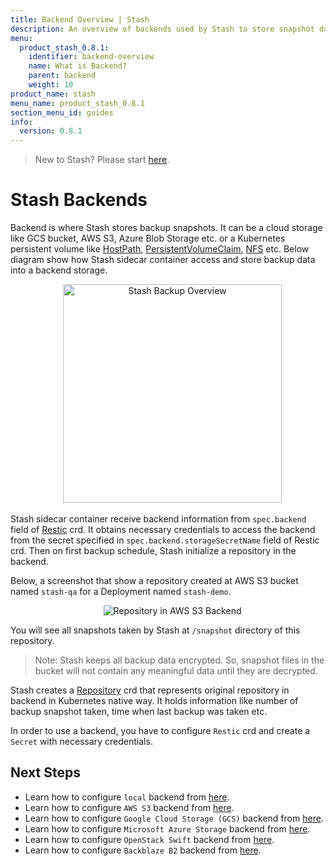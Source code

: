 ```yaml
---
title: Backend Overview | Stash
description: An overview of backends used by Stash to store snapshot data.
menu:
  product_stash_0.8.1:
    identifier: backend-overview
    name: What is Backend?
    parent: backend
    weight: 10
product_name: stash
menu_name: product_stash_0.8.1
section_menu_id: guides
info:
  version: 0.8.1
---
```


> New to Stash? Please start [here](/products/stash/0.8.1/concepts/README).

# Stash Backends

Backend is where Stash stores backup snapshots. It can be a cloud storage like GCS bucket, AWS S3, Azure Blob Storage etc. or a Kubernetes persistent volume like [HostPath](https://kubernetes.io/docs/concepts/storage/volumes/#hostpath), [PersistentVolumeClaim](https://kubernetes.io/docs/concepts/storage/volumes/#persistentvolumeclaim), [NFS](https://kubernetes.io/docs/concepts/storage/volumes/#nfs) etc. Below diagram show how Stash sidecar container access and store backup data into a backend storage.

<p align="center">
  <img alt="Stash Backup Overview" height="350px", src="/products/stash/0.8.1/images/backup-overview.png">
</p>

Stash sidecar container receive backend information from `spec.backend` field of [Restic](/products/stash/0.8.1/concepts/crds/restic) crd. It obtains necessary credentials to access the backend from the secret specified in `spec.backend.storageSecretName` field of Restic crd. Then on first backup schedule, Stash initialize a repository in the backend.

Below, a screenshot that show a repository created at AWS S3 bucket named `stash-qa` for a Deployment named `stash-demo`.

<p align="center">
  <img alt="Repository in AWS S3 Backend", src="/products/stash/0.8.1/images/platforms/eks/s3-backup-repository.png">
</p>

You will see all snapshots taken by Stash at `/snapshot` directory of this repository.

> Note: Stash keeps all backup data encrypted. So, snapshot files in the bucket will not contain any meaningful data until they are decrypted.

Stash creates a [Repository](/products/stash/0.8.1/concepts/crds/repository) crd that represents original repository in backend in Kubernetes native way. It holds information like number of backup snapshot taken, time when last backup was taken etc.

In order to use a backend, you have to configure `Restic` crd and create a `Secret` with necessary credentials.

## Next Steps

- Learn how to configure `local` backend from [here](/products/stash/0.8.1/guides/backends/local).
- Learn how to configure `AWS S3` backend from [here](/products/stash/0.8.1/guides/backends/s3).
- Learn how to configure `Google Cloud Storage (GCS)` backend from [here](/products/stash/0.8.1/guides/backends/gcs).
- Learn how to configure `Microsoft Azure Storage` backend from [here](/products/stash/0.8.1/guides/backends/azure).
- Learn how to configure `OpenStack Swift` backend from [here](/products/stash/0.8.1/guides/backends/swift).
- Learn how to configure `Backblaze B2` backend from [here](/products/stash/0.8.1/guides/backends/b2).
